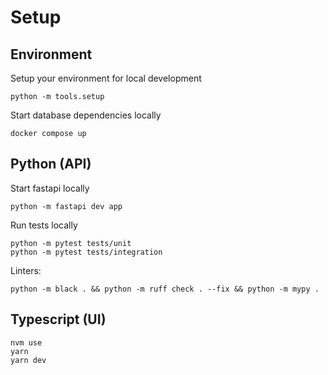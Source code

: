 # Setup



## Environment

Setup your environment for local development
```
python -m tools.setup
```

Start database dependencies locally
```
docker compose up
```

## Python (API)

Start fastapi locally
```
python -m fastapi dev app
```

Run tests locally
```
python -m pytest tests/unit
python -m pytest tests/integration
```

Linters:
```
python -m black . && python -m ruff check . --fix && python -m mypy .
```

## Typescript (UI)

```
nvm use
yarn
yarn dev
```